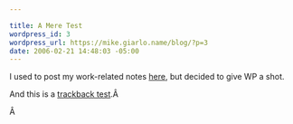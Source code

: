 ```yaml
---

title: A Mere Test
wordpress_id: 3
wordpress_url: https://mike.giarlo.name/blog/?p=3
date: 2006-02-21 14:48:03 -05:00
---
```

I used to post my work-related notes <a href="http://technosophistry.livejournal.com/" target="_blank">here</a>, but decided to give WP a shot.

And this is a <a href="https://mike.giarlo.name/blog/2005/12/12/ruby-on-rails-revisited/trackback/">trackback test</a>.Â

Â
